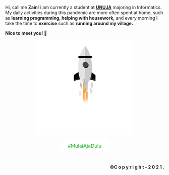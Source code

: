 Hi, call me <b>Zain</b>! i am currently a student at <b>[UNUJA](https://www.unuja.ac.id/)</b> majoring in Informatics. My daily activities during this pandemic are more often spent at home, such as <b>learning programming, helping with housework,</b> and every morning I take the time to <b>exercise</b> such as <b>running around my village.</b>

<b>Nice to meet you! 👋</b>

<!-- #
9/05/21 - 1/06/21 (Not active on github, due to Eid preparations and holidays😊) -->

<p align="center">
<img src="gambar1.gif" width="300"/>
</p>
<p align="center">
<a href="https://www.tokopedia.com/"><img src="gambar2.png" width="150"/></a>
</p>

#

<p align="right">
<b>&copy;C o p y r i g h t - 2 0 2 1 .</b>

<!-- <h3>Links</h3>
<img src="https://gpvc.arturio.dev/sw-yx" alt="Profile views">•  -->
<!-- <a href="https://zaiinhs.github.io/">Website</a> •  -->
<!-- <a href="https://www.linkedin.com/in/zaiinhs/">Linkedin</a> •  -->
<!-- <a href="https://t.me/zaiinhs">Telegram</a> -->
<!-- [Website](https://zaiinhs.github.io/)  -->
<!-- [Linkedin](https://www.linkedin.com/in/zaiinhs/) -->
</p>

<!-- ### Spotify Playing 🎧 -->

<!-- [<img src="https://zainal-spotify.vercel.app/api/spotify-playing" alt="Zainal Abidin Spotify Playing" width="350" />](https://open.spotify.com/user/31swkhhtsmqk36dvl7wvx2svtwqi) -->
